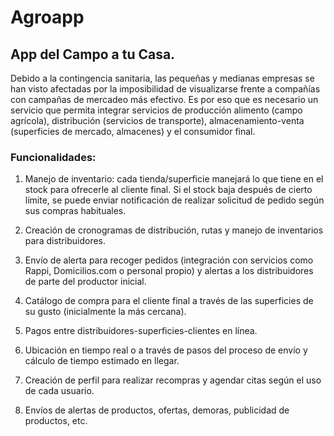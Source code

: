 # Agroapp

## App del Campo a tu Casa.

Debido a la contingencia sanitaria, las pequeñas y medianas empresas se han visto afectadas por la imposibilidad de visualizarse frente a compañías con campañas de mercadeo más efectivo. Es por eso que es necesario un servicio que permita integrar servicios de producción alimento (campo agrícola), distribución (servicios de transporte), almacenamiento-venta (superficies de mercado, almacenes) y el consumidor final.

### Funcionalidades:

1. Manejo de inventario: cada tienda/superficie manejará lo que tiene en el stock para ofrecerle al cliente final. Si el stock baja después de cierto límite, se puede enviar notificación de realizar solicitud de pedido según sus compras habituales.

2. Creación de cronogramas de distribución, rutas y manejo de inventarios para distribuidores.

3. Envío de alerta para recoger pedidos (integración con servicios como Rappi, Domicilios.com o personal propio) y alertas a los distribuidores de parte del productor inicial.

4. Catálogo de compra para el cliente final a través de las superficies de su gusto (inicialmente la más cercana).

5. Pagos entre distribuidores-superficies-clientes en línea.

6. Ubicación en tiempo real o a través de pasos del proceso de envío y cálculo de tiempo estimado en llegar.

7. Creación de perfil para realizar recompras y agendar citas según el uso de cada usuario.

8. Envíos de alertas de productos, ofertas, demoras, publicidad de productos, etc.